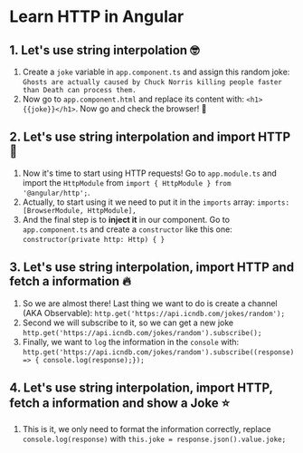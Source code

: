 # Learn HTTP in Angular

## 1. Let's use string interpolation 🤓

1. Create a `joke` variable in `app.component.ts` and assign this random joke: `Ghosts are actually caused by Chuck Norris killing people faster than Death can process them.`
1. Now go to `app.component.html` and replace its content with: `<h1>{{joke}}</h1>`. Now go and check the browser! 🚀

## 2. Let's use string interpolation and import HTTP 🔌

1. Now it's time to start using HTTP requests! Go to `app.module.ts` and import the `HttpModule` from `import { HttpModule } from '@angular/http';`.
2. Actually, to start using it we need to put it in the `imports` array: `imports: [BrowserModule, HttpModule],`
3. And the final step is to **inject it** in our component. Go to `app.component.ts` and create a `constructor` like this one: `constructor(private http: Http) { }`

## 3. Let's use string interpolation, import HTTP and fetch a information 🔥

1. So we are almost there! Last thing we want to do is create a channel (AKA Observable): `http.get('https://api.icndb.com/jokes/random');`
2. Second we will subscribe to it, so we can get a new joke `http.get('https://api.icndb.com/jokes/random').subscribe();`
3. Finally, we want to `log` the information in the `console` with: `http.get('https://api.icndb.com/jokes/random').subscribe((response) => { console.log(response);});`

## 4. Let's use string interpolation, import HTTP, fetch a information and show a Joke ⭐️

1. This is it, we only need to format the information correctly, replace `console.log(response)` with `this.joke = response.json().value.joke;`
